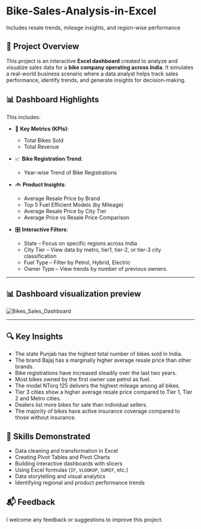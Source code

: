 # Bike-Sales-Analysis-in-Excel
Includes resale trends, mileage insights, and region-wise performance


## 📁 Project Overview

This project is an interactive **Excel dashboard** created to analyze and visualize sales data for a **bike company operating across India**. It simulates a real-world business scenario where a data analyst helps track sales performance, identify trends, and generate insights for decision-making.


## 📊 Dashboard Highlights
This includes:

- 📌 **Key Metrics (KPIs)**:
  - Total Bikes Sold
  - Total Revenue

- 📈 **Bike Registration Trend**:
  - Year-wise Trend of Bike Registrations

- 🚲 **Product Insights**:
  - Average Resale Price by Brand	
  - Top 5 Fuel Efficient Models (by Mileage)
  - Average Resale Price by City Tier
  - Average Price vs Resale Price Comparison

- 🎛️ **Interactive Filters**:
  - State – Focus on specific regions across India  
  - City Tier – View data by metro, tier1, tier-2, or tier-3 city classification  
  - Fuel Type – Filter by Petrol, Hybrid, Electric
  - Owner Type – View trends by number of previous owners.

---

## 📊 Dashboard visualization preview

![Bikes_Sales_Dashboard](https://github.com/user-attachments/assets/7347869d-fc6b-4e87-9e46-fb90a2bc09cd)

---

## 🔍 Key Insights

 - The state Punjab has the highest total number of bikes sold in India.
 - The brand Bajaj has a marginally higher average resale price than other brands.
 - Bike registrations have increased steadily over the last two years.
 - Most bikes owned by the first owner use petrol as fuel.
 - The model NTorq 125 delivers the highest mileage among all bikes.
 - Tier 3 cities show a higher average resale price compared to Tier 1, Tier 2 and Metro cities.
 - Dealers list more bikes for sale than individual sellers.
 - The majority of bikes have active insurance coverage compared to those without insurance.


## 🧠 Skills Demonstrated

 - Data cleaning and transformation in Excel
 - Creating Pivot Tables and Pivot Charts
 - Building interactive dashboards with slicers
 - Using Excel formulas (`IF`, `VLOOKUP`, `SUMIF`, etc.)
 - Data storytelling and visual analytics
 - Identifying regional and product performance trends

## 📬 Feedback

I welcome any feedback or suggestions to improve this project.   
